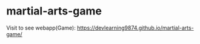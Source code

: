 # martial-arts-game

Visit to see webapp(Game): https://devlearning9874.github.io/martial-arts-game/
